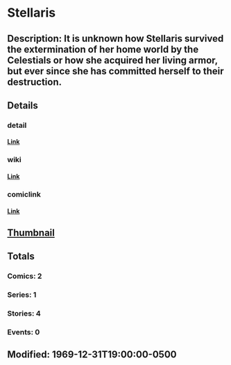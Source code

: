 # Stellaris
## Description: It is unknown how Stellaris survived the extermination of her home world by the Celestials or how she acquired her living armor, but ever since she has committed herself to their destruction.
## Details
### detail
#### [Link](http://marvel.com/characters/2217/stellaris?utm_campaign=apiRef&utm_source=225578a89fc76f3d20fbffda5d17a88d)
### wiki
#### [Link](http://marvel.com/universe/Stellaris?utm_campaign=apiRef&utm_source=225578a89fc76f3d20fbffda5d17a88d)
### comiclink
#### [Link](http://marvel.com/comics/characters/1011159/stellaris?utm_campaign=apiRef&utm_source=225578a89fc76f3d20fbffda5d17a88d)
## [Thumbnail](http://i.annihil.us/u/prod/marvel/i/mg/5/e0/4c002f4445ce5.jpg)
## Totals
### Comics: 2
### Series: 1
### Stories: 4
### Events: 0
## Modified: 1969-12-31T19:00:00-0500